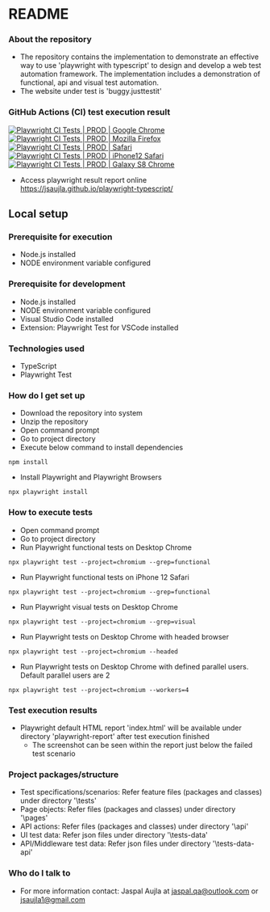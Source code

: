 # README #

### About the repository ###
* The repository contains the implementation to demonstrate an effective way to use 'playwright with typescript' to design and develop a web test automation framework. The implementation includes a demonstration of functional, api and visual test automation.
* The website under test is 'buggy.justtestit'

### GitHub Actions (CI) test execution result ###
[![Playwright CI Tests | PROD | Google Chrome](https://github.com/jsaujla/playwright-typescript/actions/workflows/playwright-prod-chrome.yml/badge.svg)](https://github.com/jsaujla/playwright-typescript/actions/workflows/playwright-prod-chrome.yml)  
[![Playwright CI Tests | PROD | Mozilla Firefox](https://github.com/jsaujla/playwright-typescript/actions/workflows/playwright-prod-firefox.yml/badge.svg)](https://github.com/jsaujla/playwright-typescript/actions/workflows/playwright-prod-firefox.yml)  
[![Playwright CI Tests | PROD | Safari](https://github.com/jsaujla/playwright-typescript/actions/workflows/playwright-prod-safari.yml/badge.svg)](https://github.com/jsaujla/playwright-typescript/actions/workflows/playwright-prod-safari.yml)  
[![Playwright CI Tests | PROD | iPhone12 Safari](https://github.com/jsaujla/playwright-typescript/actions/workflows/playwright-prod-iphone12-safari.yml/badge.svg)](https://github.com/jsaujla/playwright-typescript/actions/workflows/playwright-prod-iphone12-safari.yml)  
[![Playwright CI Tests | PROD | Galaxy S8 Chrome](https://github.com/jsaujla/playwright-typescript/actions/workflows/playwright-prod-galaxys8-chrome.yml/badge.svg)](https://github.com/jsaujla/playwright-typescript/actions/workflows/playwright-prod-galaxys8-chrome.yml)  

* Access playwright result report online  
  https://jsaujla.github.io/playwright-typescript/

## Local setup ##

### Prerequisite for execution ###
* Node.js installed
* NODE environment variable configured

### Prerequisite for development ###
* Node.js installed
* NODE environment variable configured
* Visual Studio Code installed
* Extension: Playwright Test for VSCode installed

### Technologies used ###
* TypeScript
* Playwright Test

### How do I get set up ###
* Download the repository into system
* Unzip the repository
* Open command prompt
* Go to project directory
* Execute below command to install dependencies
```
npm install
```
* Install Playwright and Playwright Browsers
```
npx playwright install
```

### How to execute tests ###
* Open command prompt
* Go to project directory
* Run Playwright functional tests on Desktop Chrome
```
npx playwright test --project=chromium --grep=functional
```
* Run Playwright functional tests on iPhone 12 Safari
```
npx playwright test --project=chromium --grep=functional
```
* Run Playwright visual tests on Desktop Chrome
```
npx playwright test --project=chromium --grep=visual
```
* Run Playwright tests on Desktop Chrome with headed browser
```
npx playwright test --project=chromium --headed
```
* Run Playwright tests on Desktop Chrome with defined parallel users. Default parallel users are 2
```
npx playwright test --project=chromium --workers=4
```

### Test execution results ###
* Playwright default HTML report 'index.html' will be available under directory 'playwright-report' after test execution finished
  * The screenshot can be seen within the report just below the failed test scenario

### Project packages/structure ###
* Test specifications/scenarios: Refer feature files (packages and classes) under directory '\tests\'
* Page objects: Refer files (packages and classes) under directory '\pages\'
* API actions: Refer files (packages and classes) under directory '\api\'
* UI test data: Refer json files under directory '\tests-data\'
* API/Middleware test data: Refer json files under directory '\tests-data-api\'

### Who do I talk to ###
* For more information contact: Jaspal Aujla at [jaspal.qa@outlook.com](mailto:jaspal.qa@outlook.com) or [jsaujla1@gmail.com](mailto:jsaujla1@gmail.com)